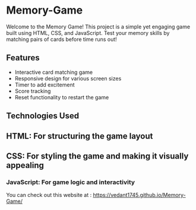 # Memory-Game

Welcome to the Memory Game! This project is a simple yet engaging game built using HTML, CSS, and JavaScript. Test your memory skills by matching pairs of cards before time runs out!

## Features

- Interactive card matching game
- Responsive design for various screen sizes
- Timer to add excitement
- Score tracking
- Reset functionality to restart the game

## Technologies Used

## HTML: For structuring the game layout
## CSS: For styling the game and making it visually appealing
### JavaScript: For game logic and interactivity

You can check out this website at : https://vedant1745.github.io/Memory-Game/
